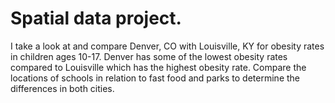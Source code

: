 # Spatial data project.

I take a look at and compare Denver, CO with Louisville, KY for obesity rates in children ages 10-17. 
Denver has some of the lowest obesity rates compared to Louisville which has the highest obesity rate.
Compare the locations of schools in relation to fast food and parks to determine the differences in both cities.
